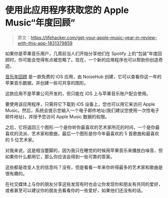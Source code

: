 # 使用此应用程序获取您的 Apple Music“年度回顾”

> 原文：<https://lifehacker.com/get-your-apple-music-year-in-review-with-this-app-1831379859>

如果你是苹果音乐用户，几周前当人们开始分享他们在 Spotify 上的“包装”年度回顾时，你可能会觉得有点被忽略了。现在，一个新的应用程序也可以帮助你创造奇迹。



[音乐年回顾](https://itunes.apple.com/us/app/music-year-in-review/id1446148157?ls=1&mt=8) 是一款免费的 iOS 应用，由 NoiseHub 创建，它可以查看你这一年的苹果音乐数据，并创建一些可共享的图形。

这款应用不是苹果公司开发的，但只能在 iOS 上与苹果音乐账户配合使用。

要使用该应用程序，只需将它下载到 iOS 设备上，您也可以用它来访问 Apple Music。然后，系统会提示您输入一个电子邮件地址(我们建议您使用一次性电子邮件地址)，并授予您访问 Apple Music 数据的权限。

之后，它将返回三个图形:一个是你听你最喜欢的艺术家所花的时间，一个是你最喜欢的流派、艺术家和歌曲，最后一个图形是你今年最喜欢的 5 首歌曲和最喜欢的 5 位艺术家。

对我来说，这是相当蹩脚的，因为我只在睡觉的时候用苹果音乐来播放白噪音，但如果你什么都用它，那么你应该会得到一些可靠的答案。

这些都是改变人生的信息吗？没有，但是看看一年来你听得最多的艺术家和歌曲是很有趣的。

在社交媒体上与你的朋友分享这些发现有时也会让你发现你和朋友有共同的爱好，或者甚至可以建议你的朋友去看看你的一些爱好，如果他们还没有的话。